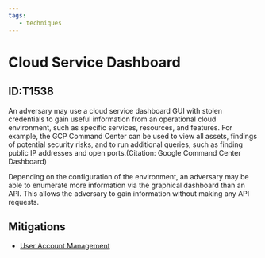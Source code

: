 ```yaml
---
tags:
   - techniques
---
```

# Cloud Service Dashboard
## ID:T1538
An adversary may use a cloud service dashboard GUI with stolen credentials to gain useful information from an operational cloud environment, such as specific services, resources, and features. For example, the GCP Command Center can be used to view all assets, findings of potential security risks, and to run additional queries, such as finding public IP addresses and open ports.(Citation: Google Command Center Dashboard)

Depending on the configuration of the environment, an adversary may be able to enumerate more information via the graphical dashboard than an API. This allows the adversary to gain information without making any API requests.
## Mitigations
* [User Account Management](mitigations/M1018)
